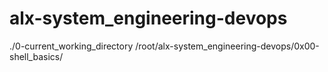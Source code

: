 # alx-system_engineering-devops
./0-current_working_directory
/root/alx-system_engineering-devops/0x00-shell_basics/
